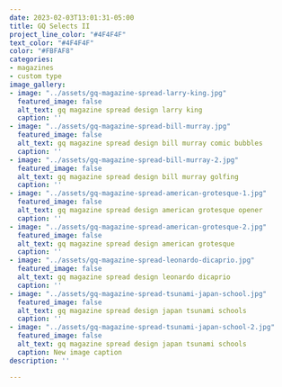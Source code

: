 ```yaml
---
date: 2023-02-03T13:01:31-05:00
title: GQ Selects II
project_line_color: "#4F4F4F"
text_color: "#4F4F4F"
color: "#FBFAF8"
categories:
- magazines
- custom type
image_gallery:
- image: "../assets/gq-magazine-spread-larry-king.jpg"
  featured_image: false
  alt_text: gq magazine spread design larry king
  caption: ''
- image: "../assets/gq-magazine-spread-bill-murray.jpg"
  featured_image: false
  alt_text: gq magazine spread design bill murray comic bubbles
  caption: ''
- image: "../assets/gq-magazine-spread-bill-murray-2.jpg"
  featured_image: false
  alt_text: gq magazine spread design bill murray golfing
  caption: ''
- image: "../assets/gq-magazine-spread-american-grotesque-1.jpg"
  featured_image: false
  alt_text: gq magazine spread design american grotesque opener
  caption: ''
- image: "../assets/gq-magazine-spread-american-grotesque-2.jpg"
  featured_image: false
  alt_text: gq magazine spread design american grotesque
  caption: ''
- image: "../assets/gq-magazine-spread-leonardo-dicaprio.jpg"
  featured_image: false
  alt_text: gq magazine spread design leonardo dicaprio
  caption: ''
- image: "../assets/gq-magazine-spread-tsunami-japan-school.jpg"
  featured_image: false
  alt_text: gq magazine spread design japan tsunami schools
  caption: ''
- image: "../assets/gq-magazine-spread-tsunami-japan-school-2.jpg"
  featured_image: false
  alt_text: gq magazine spread design japan tsunami schools
  caption: New image caption
description: ''

---
```

